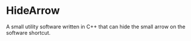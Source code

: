 # HideArrow
A small utility software written in C++ that can hide the small arrow on the software shortcut.
